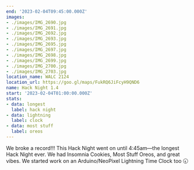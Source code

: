 ```yaml
---
end: '2023-02-04T09:45:00.000Z'
images:
- ./images/IMG_2690.jpg
- ./images/IMG_2691.jpg
- ./images/IMG_2692.jpg
- ./images/IMG_2693.jpg
- ./images/IMG_2695.jpg
- ./images/IMG_2697.jpg
- ./images/IMG_2698.jpg
- ./images/IMG_2699.jpg
- ./images/IMG_2700.jpg
- ./images/IMG_2703.jpg
location_name: WALC 2124
location_url: https://goo.gl/maps/FukRQ6JiFcyH9QND6
name: Hack Night 1.4
start: '2023-02-04T01:00:00.000Z'
stats:
- data: longest
  label: hack night
- data: lightning
  label: clock
- data: most stuff
  label: oreos
---
```


We broke a record!!! This Hack Night went on until 4:45am—the longest Hack Night ever. We had Insomnia Cookies, Most Stuff Oreos, and great vibes. We started work on an Arduino/NeoPixel Lightning Time Clock too 🕣